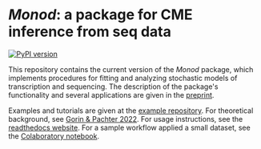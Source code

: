 # *Monod*: a package for CME inference from seq data

[![PyPI version](https://badge.fury.io/py/monod.svg?branch=main&kill_cache=1)](https://badge.fury.io/py/monod)

This repository contains the current version of the *Monod* package, which implements procedures for fitting and analyzing stochastic models of transcription and sequencing. The description of the package's functionality and several applications are given in the [preprint](https://www.biorxiv.org/content/10.1101/2022.06.11.495771v2). 

Examples and tutorials are given at the [example repository](https://github.com/pachterlab/monod_examples). For theoretical background, see [Gorin & Pachter 2022](https://www.cell.com/biophysreports/fulltext/S2667-0747(22)00054-4). For usage instructions, see the [readthedocs website](https://monod-examples.readthedocs.io/en/latest/index.html). For a sample workflow applied a small dataset, see the [Colaboratory notebook](https://github.com/pachterlab/monod_examples/blob/main/Monod_demo.ipynb). 
